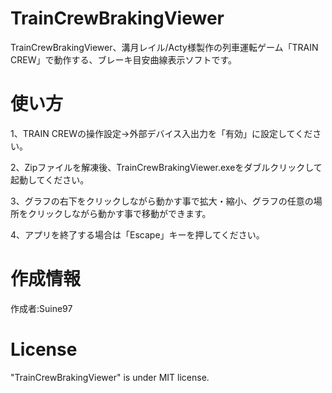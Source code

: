 # TrainCrewBrakingViewer

TrainCrewBrakingViewer、溝月レイル/Acty様製作の列車運転ゲーム「TRAIN CREW」で動作する、ブレーキ目安曲線表示ソフトです。

# 使い方
1、TRAIN CREWの操作設定→外部デバイス入出力を「有効」に設定してください。

2、Zipファイルを解凍後、TrainCrewBrakingViewer.exeをダブルクリックして起動してください。

3、グラフの右下をクリックしながら動かす事で拡大・縮小、グラフの任意の場所をクリックしながら動かす事で移動ができます。

4、アプリを終了する場合は「Escape」キーを押してください。

# 作成情報
作成者:Suine97

# License
"TrainCrewBrakingViewer" is under MIT license. 

